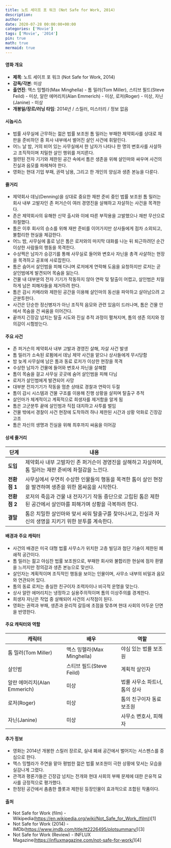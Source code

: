 ```yaml
---
title: 노트 세이프 포 워크 (Not Safe for Work, 2014)
description: 
author: 
date: 2020-07-28 00:00:00+00:00
categories: ['Movie']
tags: ['Movie', '2014']
pin: true
math: true
mermaid: true
---
```

#### 영화 개요

- **제목**: 노트 세이프 포 워크 (Not Safe for Work, 2014)  
- **감독/각본**: 미상  
- **출연진**: 맥스 밍헬라(Max Minghella) - 톰 밀러(Tom Miller), 스티브 필드(Steve Feild) - 미상, 알란 에머리치(Alan Emmerich) - 미상, 로저(Roger) - 미상, 자닌(Janine) - 미상  
- **개봉일/장르/러닝 타임**: 2014년 / 스릴러, 미스터리 / 정보 없음  

#### 시놉시스

- 법률 사무실에 근무하는 젊은 법률 보조원 톰 밀러는 부패한 제약회사를 상대로 재판을 준비하던 중 회사 내부에서 벌어진 살인 사건에 휘말린다.  
- 어느 날 밤, 거의 비어 있는 사무실에서 한 남자가 나타나 한 명의 변호사를 사살하고 조직적이며 치밀한 살인 행위를 저지른다.  
- 궐련된 전자 기기와 제한된 공간 속에서 톰은 생존을 위해 살인마와 싸우며 사건의 진실과 음모를 파헤쳐야 한다.  
- 영화는 현대 기업 부패, 권력 남용, 그리고 한 개인의 양심과 생존 본능을 다룬다.  

#### 줄거리

- 제약회사 데닝(Denning)을 상대로 중요한 재판 준비 중인 법률 보조원 톰 밀러는 회사 내부 고발자인 존 퍼거슨이 여러 경영진을 살해하고 자살하는 사건을 목격한다.  
- 존은 제약회사의 유해한 신약 출시와 이에 따른 부작용을 고발했으나 재판 무산으로 좌절했다.  
- 톰은 이후 회사의 승소를 위해 재판 준비를 이어가지만 상사들에게 점차 소외되고, 불합리한 현실을 체감한다.  
- 어느 밤, 사무실에 홀로 남은 톰은 로저와의 마지막 대화를 나눈 뒤 퇴근하려던 순간 이상한 사람들의 행동을 목격한다.  
- 수상쩍은 남자가 승강기를 통해 사무실로 들어와 변호사 자닌을 총격 사살하는 현장을 목격하고 공포에 사로잡힌다.  
- 톰은 숨어서 살인범을 피해 다니며 로저에게 연락해 도움을 요청하지만 로저는 곧 살인범에게 발견되어 목숨을 잃는다.  
- 건물 내 대부분의 전자 기기가 작동하지 않아 연락 및 탈출이 어렵고, 살인범은 치밀하게 남은 피해자들을 제거하려 한다.  
- 톰은 감시 카메라와 제한된 공간을 이용해 살인마의 동선을 파악하고 살아남으려 고군분투한다.  
- 사건은 단순한 정신병자가 아닌 조직적 음모와 관련 있음이 드러나며, 톰은 건물 안에서 목숨을 건 싸움을 이어간다.  
- 끝까지 긴장감 넘치는 탈출 시도와 진실 추적 과정이 펼쳐지며, 톰의 생존 의지와 정의감이 시험받는다.  

#### 주요 사건

- 존 퍼거슨의 제약회사 내부 고발과 경영진 살해, 자살 사건 발생  
- 톰 밀러가 소속된 로펌에서 데닝 제약 사건을 맡으나 상사들에게 무시당함  
- 밤 늦게 사무실에 남은 톰과 동료 로저가 이상한 현장을 목격  
- 수상한 남자가 건물에 들어와 변호사 자닌을 살해함  
- 톰이 목숨을 걸고 사무실 곳곳에 숨어 살인범을 피해 다님  
- 로저가 살인범에게 발견되어 사망  
- 대부분 전자기기가 작동을 멈춘 상태로 경찰과 연락이 두절  
- 톰이 감시 시스템과 건물 구조를 이용해 진행 상황을 살피며 탈출구 추적  
- 살인마가 체계적이고 계획적으로 희생자를 제거함을 알게 됨  
- 톰은 고군분투 끝에 살인범과 직접 대치하고 사투를 벌임  
- 건물 밖에서 경찰이 사건 현장에 도착하려 하나 제한된 시간과 상황 악화로 긴장감 고조  
- 톰은 자신의 생명과 진실을 위해 최후까지 싸움을 이어감  

#### 상세 줄거리

| **단계**       | **내용**                                                                                       |
|----------------|------------------------------------------------------------------------------------------------|
| **도입**       | 제약회사 내부 고발자인 존 퍼거슨이 경영진을 살해하고 자살하며, 톰 밀러는 재판 준비에 좌절감을 느낀다.   |
| **전환점 1**   | 사무실에서 우연히 수상한 인물들의 행동을 목격한 톰이 살인 현장을 발견하며 생존을 위한 몸싸움을 시작한다.  |
| **전환점 2**   | 로저의 죽음과 건물 내 전자기기 작동 중단으로 고립된 톰은 제한된 공간에서 살인마를 피해가며 상황을 극복하려 한다. |
| **결말**       | 톰은 치밀한 살인마와 맞서 싸워 탈출구를 찾아나서고, 진실과 자신의 생명을 지키기 위한 분투를 계속한다.         |

#### 배경과 주요 캐릭터

- 사건의 배경은 미국 대형 법률 사무소가 위치한 고층 빌딩과 첨단 기술이 제한된 폐쇄적 공간이다.  
- 톰 밀러는 젊고 야심찬 법률 보조원으로, 부패한 회사와 불합리한 현실에 점차 환멸을 느끼지만 정의감과 생존 본능으로 맞선다.  
- 살인자는 계획적이며 조직적인 행동을 보이는 인물이며, 사무소 내부의 비밀과 음모와 연관되어 있다.  
- 톰의 동료 로저는 충실한 친구이자 조력자이나 비극적 운명을 맞는다.  
- 상사 알란 에머리치는 냉정하고 실용주의적이며 톰의 이상주의를 경계한다.  
- 희생자 자닌은 작업 중 살해되어 사건의 시작점이 된다.  
- 영화는 권력과 부패, 생존과 윤리적 갈등에 초점을 맞추며 현대 사회의 어두운 단면을 반영한다.  

#### 주요 캐릭터와 역할

| **캐릭터**       | **배우**             | **역할**                     |
|------------------|----------------------|------------------------------|
| 톰 밀러(Tom Miller)          | 맥스 밍헬라(Max Minghella)    | 야심 있는 법률 보조원             |
| 살인범                      | 스티브 필드(Steve Feild)     | 계획적 살인자                   |
| 알란 에머리치(Alan Emmerich) | 미상                     | 법률 사무소 파트너, 톰의 상사        |
| 로저(Roger)                 | 미상                     | 톰의 친구이자 동료 보조원          |
| 자닌(Janine)                | 미상                     | 사무소 변호사, 피해자              |

#### 추가 정보

- 영화는 2014년 개봉한 스릴러 장르로, 실내 폐쇄 공간에서 벌어지는 서스펜스를 중심으로 한다.  
- 맥스 밍헬라가 주연을 맡아 평범한 젊은 법률 보조원이 극한 상황에 맞서는 모습을 실감나게 그렸다.  
- 관객과 평론가들은 긴장감 넘치는 전개와 현대 사회의 부패 문제에 대한 은유적 묘사를 긍정적으로 평가했다.  
- 한정된 공간에서 촘촘한 플롯과 제한된 등장인물이 효과적으로 조합된 작품이다.  

#### 출처

- Not Safe for Work (film) - Wikipedia(https://en.wikipedia.org/wiki/Not_Safe_for_Work_(film))[1]  
- Not Safe for Work (2014) - IMDb(https://www.imdb.com/title/tt2226495/plotsummary/)[3]  
- Not Safe for Work (Review) - INFLUX Magazine(https://influxmagazine.com/not-safe-for-work/)[4]
